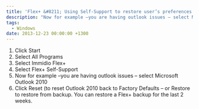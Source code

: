 ```yaml
---
title: 'Flex+ &#8211; Using Self-Support to restore user’s preferences'
description: "Now for example –you are having outlook issues – select Microsoft Outlook 2010"
tags:
  - Windows
date: 2013-12-23 00:00:00 +1300
---
```

1. Click Start
2. Select All Programs
3. Select Immidio Flex+
5. Select Flex+ Self-Support
6. Now for example –you are having outlook issues – select Microsoft Outlook 2010
7. Click Reset (to reset Outlook 2010 back to Factory Defaults – or Restore to restore from backup. You can restore a Flex+ backup for the last 2 weeks.

